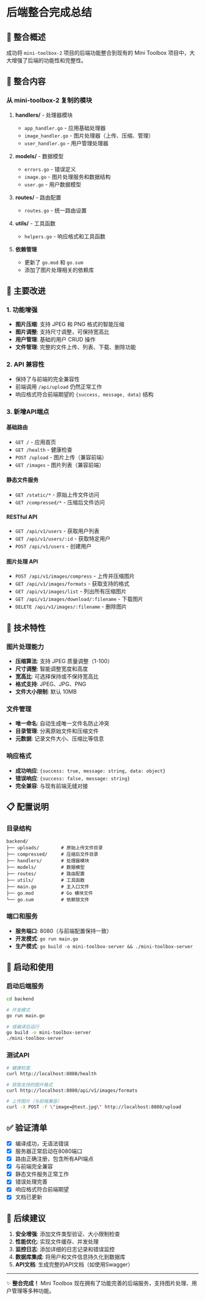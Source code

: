 # 后端整合完成总结

## 🎉 整合概述

成功将 `mini-toolbox-2` 项目的后端功能整合到现有的 Mini Toolbox 项目中，大大增强了后端的功能性和完整性。

## 📁 整合内容

### 从 mini-toolbox-2 复制的模块

1. **handlers/** - 处理器模块
    - `app_handler.go` - 应用基础处理器
    - `image_handler.go` - 图片处理器（上传、压缩、管理）
    - `user_handler.go` - 用户管理处理器

2. **models/** - 数据模型
    - `errors.go` - 错误定义
    - `image.go` - 图片处理服务和数据结构
    - `user.go` - 用户数据模型

3. **routes/** - 路由配置
    - `routes.go` - 统一路由设置

4. **utils/** - 工具函数
    - `helpers.go` - 响应格式和工具函数

5. **依赖管理**
    - 更新了 `go.mod` 和 `go.sum`
    - 添加了图片处理相关的依赖库

## 🔧 主要改进

### 1. 功能增强

- **图片压缩**: 支持 JPEG 和 PNG 格式的智能压缩
- **图片调整**: 支持尺寸调整，可保持宽高比
- **用户管理**: 基础的用户 CRUD 操作
- **文件管理**: 完整的文件上传、列表、下载、删除功能

### 2. API 兼容性

- 保持了与前端的完全兼容性
- 前端调用 `/api/upload` 仍然正常工作
- 响应格式符合前端期望的 `{success, message, data}` 结构

### 3. 新增API端点

#### 基础路由

- `GET /` - 应用首页
- `GET /health` - 健康检查
- `POST /upload` - 图片上传（兼容前端）
- `GET /images` - 图片列表（兼容前端）

#### 静态文件服务

- `GET /static/*` - 原始上传文件访问
- `GET /compressed/*` - 压缩后文件访问

#### RESTful API

- `GET /api/v1/users` - 获取用户列表
- `GET /api/v1/users/:id` - 获取特定用户
- `POST /api/v1/users` - 创建用户

#### 图片处理 API

- `POST /api/v1/images/compress` - 上传并压缩图片
- `GET /api/v1/images/formats` - 获取支持的格式
- `GET /api/v1/images/list` - 列出所有压缩图片
- `GET /api/v1/images/download/:filename` - 下载图片
- `DELETE /api/v1/images/:filename` - 删除图片

## 🎯 技术特性

### 图片处理能力

- **压缩算法**: 支持 JPEG 质量调整（1-100）
- **尺寸调整**: 智能调整宽度和高度
- **宽高比**: 可选择保持或不保持宽高比
- **格式支持**: JPEG、JPG、PNG
- **文件大小限制**: 默认 10MB

### 文件管理

- **唯一命名**: 自动生成唯一文件名防止冲突
- **目录管理**: 分离原始文件和压缩文件
- **元数据**: 记录文件大小、压缩比等信息

### 响应格式

- **成功响应**: `{success: true, message: string, data: object}`
- **错误响应**: `{success: false, message: string}`
- **完全兼容**: 与现有前端无缝对接

## 📋 配置说明

### 目录结构

```
backend/
├── uploads/        # 原始上传文件目录
├── compressed/     # 压缩后文件目录
├── handlers/       # 处理器模块
├── models/         # 数据模型
├── routes/         # 路由配置
├── utils/          # 工具函数
├── main.go         # 主入口文件
├── go.mod          # Go 模块文件
└── go.sum          # 依赖锁文件
```

### 端口和服务

- **服务端口**: 8080（与前端配置保持一致）
- **开发模式**: `go run main.go`
- **生产模式**: `go build -o mini-toolbox-server && ./mini-toolbox-server`

## 🚀 启动和使用

### 启动后端服务

```bash
cd backend

# 开发模式
go run main.go

# 或编译后运行
go build -o mini-toolbox-server
./mini-toolbox-server
```

### 测试API

```bash
# 健康检查
curl http://localhost:8080/health

# 获取支持的图片格式
curl http://localhost:8080/api/v1/images/formats

# 上传图片（与前端兼容）
curl -X POST -F \"image=@test.jpg\" http://localhost:8080/upload
```

## ✅ 验证清单

- [x] 编译成功，无语法错误
- [x] 服务器正常启动在8080端口
- [x] 路由正确注册，包含所有API端点
- [x] 与前端完全兼容
- [x] 静态文件服务正常工作
- [x] 错误处理完善
- [x] 响应格式符合前端期望
- [x] 文档已更新

## 🔮 后续建议

1. **安全增强**: 添加文件类型验证、大小限制检查
2. **性能优化**: 实现文件缓存、并发处理
3. **监控日志**: 添加详细的日志记录和错误监控
4. **数据库集成**: 将用户和文件信息持久化到数据库
5. **API文档**: 生成完整的API文档（如使用Swagger）

---

✨ **整合完成！** Mini Toolbox 现在拥有了功能完善的后端服务，支持图片处理、用户管理等多种功能。